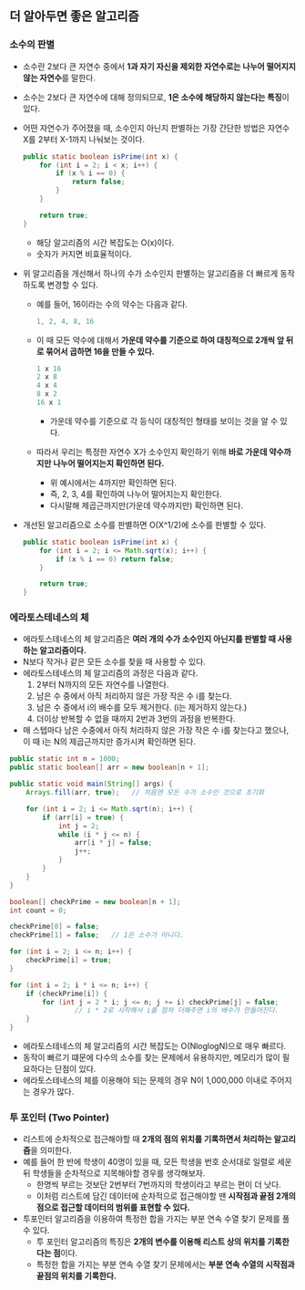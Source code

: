 ## 더 알아두면 좋은 알고리즘

### 소수의 판별

- 소수란 2보다 큰 자연수 중에서 **1과 자기 자신을 제외한 자연수로는 나누어 떨어지지 않는 자연수**를 말한다.
- 소수는 2보다 큰 자연수에 대해 정의되므로, **1은 소수에 해당하지 않는다는 특징**이 있다.
- 어떤 자연수가 주어졌을 때, 소수인지 아닌지 판별하는 가장 간단한 방법은 자연수 X를 2부터 X-1까지 나눠보는 것이다.
    
    ```java
    public static boolean isPrime(int x) {
    	for (int i = 2; i < x; i++) {
    		if (x % i == 0) {
    			return false;
    		}
    	}
    
    	return true;
    }
    ```
    
    - 해당 알고리즘의 시간 복잡도는 O(x)이다.
    - 숫자가 커지면 비효율적이다.
- 위 알고리즘을 개선해서 하나의 수가 소수인지 판별하는 알고리즘을 더 빠르게 동작하도록 변경할 수 있다.
    - 예를 들어, 16이라는 수의 약수는 다음과 같다.
        
        ```java
        1, 2, 4, 8, 16
        ```
        
    - 이 때 모든 약수에 대해서 **가운데 약수를 기준으로 하여 대칭적으로 2개씩 앞 뒤로 묶어서 곱하면 16을 만들 수 있다.**
        
        ```java
        1 x 16
        2 x 8
        4 x 4
        8 x 2
        16 x 1
        ```
        
        - 가운데 약수를 기준으로 각 등식이 대칭적인 형태를 보이는 것을 알 수 있다.
    - 따라서 우리는 특정한 자연수 X가 소수인지 확인하기 위해 **바로 가운데 약수까지만 나누어 떨어지는지 확인하면 된다.**
        - 위 예시에서는 4까지만 확인하면 된다.
        - 즉, 2, 3, 4를 확인하여 나누어 떨어지는지 확인한다.
        - 다시말해 제곱근까지만(가운데 약수까지만) 확인하면 된다.
- 개선된 알고리즘으로 소수를 판별하면 O(X^1/2)에 소수를 판별할 수 있다.
    
    ```java
    public static boolean isPrime(int x) {
    	for (int i = 2; i <= Math.sqrt(x); i++) {
    		if (x % i == 0) return false;
    	}
    
    	return true;
    }
    ```
    

### 에라토스테네스의 체

- 에라토스테네스의 체 알고리즘은 **여러 개의 수가 소수인지 아닌지를 판별할 때 사용하는 알고리즘이다.**
- N보다 작거나 같은 모든 소수를 찾을 때 사용할 수 있다.
- 에라토스테네스의 체 알고리즘의 과정은 다음과 같다.
    1. 2부터 N까지의 모든 자연수를 나열한다.
    2. 남은 수 중에서 아직 처리하지 않은 가장 작은 수 i를 찾는다.
    3. 남은 수 중에서 i의 배수를 모두 제거한다. (i는 제거하지 않는다.)
    4. 더이상 반복할 수 없을 때까지 2번과 3번의 과정을 반복한다.
- 매 스텝마다 남은 수중에서 아직 처리하지 않은 가장 작은 수 i를 찾는다고 했으나, 이 때 i는 N의 제곱근까지만 증가시켜 확인하면 된다.

```java
public static int n = 1000;
public static boolean[] arr = new boolean[n + 1];

public static void main(String[] args) {
	Arrays.fill(arr, true);   // 처음엔 모든 수가 소수인 것으로 초기화

	for (int i = 2; i <= Math.sqrt(n); i++) {
		if (arr[i] = true) {
			int j = 2;
			while (i * j <= n) {
				arr[i * j] = false;
				j++;
			}
		}
	}
}
```

```java
boolean[] checkPrime = new boolean[n + 1];
int count = 0;

checkPrime[0] = false;
checkPrime[1] = false;   // 1은 소수가 아니다.

for (int i = 2; i <= n; i++) {
    checkPrime[i] = true;
}

for (int i = 2; i * i <= n; i++) {
    if (checkPrime[i]) {
        for (int j = 2 * i; j <= n; j += i) checkPrime[j] = false;
				// i * 2로 시작해서 i를 점차 더해주면 i의 배수가 만들어진다.
    }
}
```

- 에라토스테네스의 체 알고리즘의 시간 복잡도는 O(NloglogN)으로 매우 빠르다.
- 동작이 빠르기 떄문에 다수의 소수를 찾는 문제에서 유용하지만, 메모리가 많이 필요하다는 단점이 있다.
- 에라토스테네스의 체를 이용해야 되는 문제의 경우 N이 1,000,000 이내로 주어지는 경우가 많다.

### 투 포인터 (Two Pointer)

- 리스트에 순차적으로 접근해야할 때 **2개의 점의 위치를 기록하면서 처리하는 알고리즘**을 의미한다.
- 예를 들어 한 반에 학생이 40명이 있을 때, 모든 학생을 번호 순서대로 일렬로 세운 뒤 학생들을 순차적으로 지목해야할 경우를 생각해보자.
    - 한명씩 부르는 것보단 2번부터 7번까지의 학생이라고 부르는 편이 더 낫다.
    - 이처럼 리스트에 담긴 데이터에 순차적으로 접근해야할 땐 **시작점과 끝점 2개의 점으로 접근할 데이터의 범위를 표현할 수 있다.**
- 투포인터 알고리즘을 이용하여 특정한 합을 가지는 부분 연속 수열 찾기 문제를 풀 수 있다.
    - 투 포인터 알고리즘의 특징은 **2개의 변수를 이용해 리스트 상의 위치를 기록한다는 점**이다.
    - 특정한 합을 가지는 부분 연속 수열 찾기 문제에서는 **부분 연속 수열의 시작점과 끝점의 위치를 기록한다.**